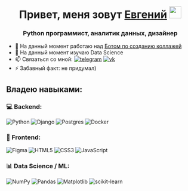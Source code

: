 <h1 align="center">Привет, меня зовут <a href="https://t.me/evgeniy_warer" target="_blank">Евгений</a> 
<img src="https://github.com/blackcater/blackcater/raw/main/images/Hi.gif" height="32"/></h1>
<h3 align="center">Python программист, аналитик данных, дизайнер</h3>


- 🔭 На данный момент работаю над <a href="https://github.com/WarerCode/collage-bot/" target="_blank">Ботом по созданию коллажей</a> 
- 🌱 На данный момент изучаю Data Science 
- 📫 Связаться со мной: <a href="https://t.me/evgeniy_warer" target="_blank">![telegram](https://github.com/user-attachments/assets/deebd7c2-a896-492d-9507-738b343f03de)</a> <a href="https://vk.com/evvgeenii" target="_blank">![vk](https://github.com/user-attachments/assets/6ef1f1ab-a764-4e35-97ea-5533e9b941b7)</a>
- ⚡ Забавный факт: не придумал)


## Владею навыками: 
### 💻 Backend:
![Python](https://img.shields.io/badge/python-3670A0?style=for-the-badge&logo=python&logoColor=ffdd54)
![Django](https://img.shields.io/badge/django-%23092E20.svg?style=for-the-badge&logo=django&logoColor=white)
![Postgres](https://img.shields.io/badge/postgres-%23316192.svg?style=for-the-badge&logo=postgresql&logoColor=white)
![Docker](https://img.shields.io/badge/docker-%230db7ed.svg?style=for-the-badge&logo=docker&logoColor=white)
### 🎨 Frontend:
![Figma](https://img.shields.io/badge/figma-%23F24E1E.svg?style=for-the-badge&logo=figma&logoColor=white)
![HTML5](https://img.shields.io/badge/html5-%23E34F26.svg?style=for-the-badge&logo=html5&logoColor=white)
![CSS3](https://img.shields.io/badge/css3-%231572B6.svg?style=for-the-badge&logo=css3&logoColor=white)
![JavaScript](https://img.shields.io/badge/javascript-%23323330.svg?style=for-the-badge&logo=javascript&logoColor=%23F7DF1E)
### 📊 Data Science / ML:
![NumPy](https://img.shields.io/badge/numpy-%23013243.svg?style=for-the-badge&logo=numpy&logoColor=white)
![Pandas](https://img.shields.io/badge/pandas-%23150458.svg?style=for-the-badge&logo=pandas&logoColor=white)
![Matplotlib](https://img.shields.io/badge/Matplotlib-%23ffffff.svg?style=for-the-badge&logo=Matplotlib&logoColor=black)
![scikit-learn](https://img.shields.io/badge/scikit--learn-%23F7931E.svg?style=for-the-badge&logo=scikit-learn&logoColor=white)
